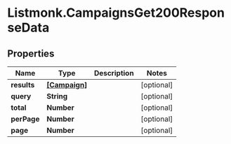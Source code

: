 # Listmonk.CampaignsGet200ResponseData

## Properties

Name | Type | Description | Notes
------------ | ------------- | ------------- | -------------
**results** | [**[Campaign]**](Campaign.md) |  | [optional] 
**query** | **String** |  | [optional] 
**total** | **Number** |  | [optional] 
**perPage** | **Number** |  | [optional] 
**page** | **Number** |  | [optional] 



